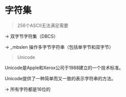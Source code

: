 # 字符集

> 256个ASCII无法满足需要

->	双字节字符集（DBCS）

->	_mbslen 操作多字节字符串（包括单字节和双字节）

> Unicode

Unicode是Apple和Xerox公司于1988建立的一个技术标准。

Unicode提供了一种简单而又一致的表示字符串的方法。

->	所有字符都是16位的